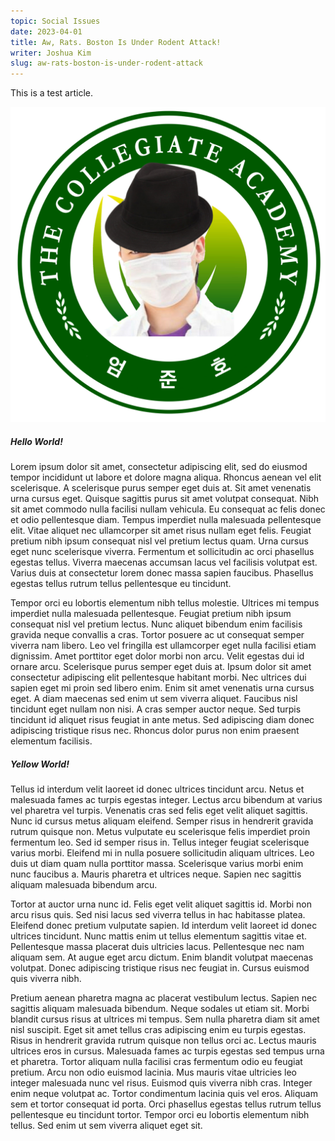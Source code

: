 ```yaml
---
topic: Social Issues
date: 2023-04-01
title: Aw, Rats. Boston Is Under Rodent Attack!
writer: Joshua Kim
slug: aw-rats-boston-is-under-rodent-attack
---
```

This is a test article.

![Test Image](../images/articles/umjoonho.png)

##### Hello World!
Lorem ipsum dolor sit amet, consectetur adipiscing elit, sed do eiusmod tempor incididunt ut labore et dolore magna aliqua. Rhoncus aenean vel elit scelerisque. A scelerisque purus semper eget duis at. Sit amet venenatis urna cursus eget. Quisque sagittis purus sit amet volutpat consequat. Nibh sit amet commodo nulla facilisi nullam vehicula. Eu consequat ac felis donec et odio pellentesque diam. Tempus imperdiet nulla malesuada pellentesque elit. Vitae aliquet nec ullamcorper sit amet risus nullam eget felis. Feugiat pretium nibh ipsum consequat nisl vel pretium lectus quam. Urna cursus eget nunc scelerisque viverra. Fermentum et sollicitudin ac orci phasellus egestas tellus. Viverra maecenas accumsan lacus vel facilisis volutpat est. Varius duis at consectetur lorem donec massa sapien faucibus. Phasellus egestas tellus rutrum tellus pellentesque eu tincidunt.

Tempor orci eu lobortis elementum nibh tellus molestie. Ultrices mi tempus imperdiet nulla malesuada pellentesque. Feugiat pretium nibh ipsum consequat nisl vel pretium lectus. Nunc aliquet bibendum enim facilisis gravida neque convallis a cras. Tortor posuere ac ut consequat semper viverra nam libero. Leo vel fringilla est ullamcorper eget nulla facilisi etiam dignissim. Amet porttitor eget dolor morbi non arcu. Velit egestas dui id ornare arcu. Scelerisque purus semper eget duis at. Ipsum dolor sit amet consectetur adipiscing elit pellentesque habitant morbi. Nec ultrices dui sapien eget mi proin sed libero enim. Enim sit amet venenatis urna cursus eget. A diam maecenas sed enim ut sem viverra aliquet. Faucibus nisl tincidunt eget nullam non nisi. A cras semper auctor neque. Sed turpis tincidunt id aliquet risus feugiat in ante metus. Sed adipiscing diam donec adipiscing tristique risus nec. Rhoncus dolor purus non enim praesent elementum facilisis.

##### Yellow World!
Tellus id interdum velit laoreet id donec ultrices tincidunt arcu. Netus et malesuada fames ac turpis egestas integer. Lectus arcu bibendum at varius vel pharetra vel turpis. Venenatis cras sed felis eget velit aliquet sagittis. Nunc id cursus metus aliquam eleifend. Semper risus in hendrerit gravida rutrum quisque non. Metus vulputate eu scelerisque felis imperdiet proin fermentum leo. Sed id semper risus in. Tellus integer feugiat scelerisque varius morbi. Eleifend mi in nulla posuere sollicitudin aliquam ultrices. Leo duis ut diam quam nulla porttitor massa. Scelerisque varius morbi enim nunc faucibus a. Mauris pharetra et ultrices neque. Sapien nec sagittis aliquam malesuada bibendum arcu.

Tortor at auctor urna nunc id. Felis eget velit aliquet sagittis id. Morbi non arcu risus quis. Sed nisi lacus sed viverra tellus in hac habitasse platea. Eleifend donec pretium vulputate sapien. Id interdum velit laoreet id donec ultrices tincidunt. Nunc mattis enim ut tellus elementum sagittis vitae et. Pellentesque massa placerat duis ultricies lacus. Pellentesque nec nam aliquam sem. At augue eget arcu dictum. Enim blandit volutpat maecenas volutpat. Donec adipiscing tristique risus nec feugiat in. Cursus euismod quis viverra nibh.

Pretium aenean pharetra magna ac placerat vestibulum lectus. Sapien nec sagittis aliquam malesuada bibendum. Neque sodales ut etiam sit. Morbi blandit cursus risus at ultrices mi tempus. Sem nulla pharetra diam sit amet nisl suscipit. Eget sit amet tellus cras adipiscing enim eu turpis egestas. Risus in hendrerit gravida rutrum quisque non tellus orci ac. Lectus mauris ultrices eros in cursus. Malesuada fames ac turpis egestas sed tempus urna et pharetra. Tortor aliquam nulla facilisi cras fermentum odio eu feugiat pretium. Arcu non odio euismod lacinia. Mus mauris vitae ultricies leo integer malesuada nunc vel risus. Euismod quis viverra nibh cras. Integer enim neque volutpat ac. Tortor condimentum lacinia quis vel eros. Aliquam sem et tortor consequat id porta. Orci phasellus egestas tellus rutrum tellus pellentesque eu tincidunt tortor. Tempor orci eu lobortis elementum nibh tellus. Sed enim ut sem viverra aliquet eget sit.